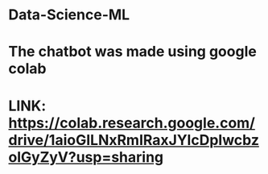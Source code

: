# Data-Science-ML
# The chatbot was made using google colab
# LINK: https://colab.research.google.com/drive/1aioGILNxRmIRaxJYlcDpIwcbzolGyZyV?usp=sharing